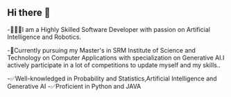 ## Hi there 👋

-🧑🏻‍💻I am a Highly Skilled Software Developer with passion on Artificial Intelligence and Robotics.

-🎒Currently pursuing my Master's in SRM Institute of Science and Technology on Computer Applications with specialization on Generative AI.I actively participate in a lot of competitions to update myself and my skills..

-✅Well-knowledged in Probability and Statistics,Artificial Intelligence and Generative AI 
-✅Proficient in Python and JAVA
